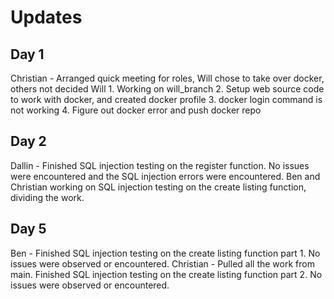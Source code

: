 # Updates

## Day 1
Christian - Arranged quick meeting for roles, Will chose to take over docker, others not decided
Will  1. Working on will_branch
      2. Setup web source code to work with docker, and created docker profile
      3. docker login command is not working
      4. Figure out docker error and push docker repo
      
## Day 2

Dallin - Finished SQL injection testing on the register function. No issues were encountered and the SQL injection errors were encountered.
Ben and Christian working on SQL injection testing on the create listing function, dividing the work.
## Day 5

Ben  - Finished SQL injection testing on the create listing function part 1. No issues were observed or encountered.
Christian  - Pulled all the work from main. Finished SQL injection testing on the create listing function part 2.
             No issues were observed or encountered.